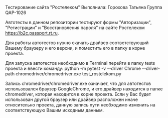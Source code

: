 Тестирование сайта "Ростелеком"
Выполнила: Горохова Татьяна
Группа QAP-1026


Автотесты в данном репозитории тестируют формы "Авторизации", "Регистрации" и "Восстановления пароля" на сайте Ростелеком https://b2c.passport.rt.ru.

Для работы автотестов нужно скачать драйвер соответствующий Вашему браузеру и его версии, и поместить его в папку в корне проекта.

Для запуска автотестов необходимо в Terminal перейти в папку tests проекта и ввести команду:
python -m pytest -v --driver Chrome --driver-path chromedriver/chromedriver.exe test_rostelekom.py

Запись chromedriver/chromedriver.exe означает, что для автотестов использовался браузер GoogleChrome, и его драйвер находится в папке chromedriver,
которая находится в корне проекта. Если у Вас будет использован другой браузер или драйвер расположен иначе относительно проекта, данную запись пути 
необходимо изменить на соответствующую Вашим исходным данным.
